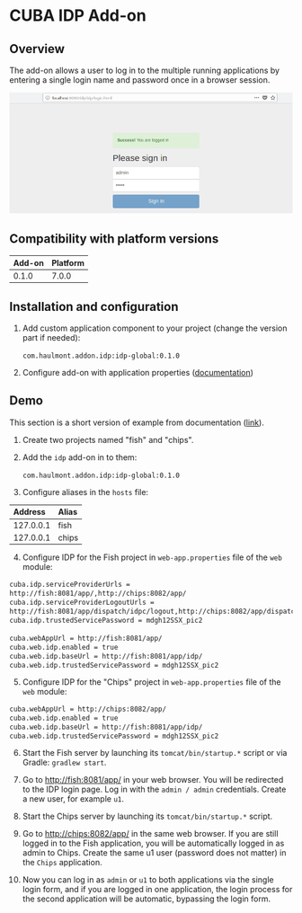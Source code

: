 # CUBA IDP Add-on

## Overview

The add-on allows a user to log in to the multiple running applications by entering a single login name and password 
once in a browser session.

![IDP Login Form](./img/idp_login_form.png)

## Compatibility with platform versions

| Add-on        | Platform      |
|:------------- |:------------- |
| 0.1.0         | 7.0.0         |

## Installation and configuration

1. Add custom application component to your project (change the version part if needed):

    `com.haulmont.addon.idp:idp-global:0.1.0`

2. Configure add-on with application properties ([documentation](https://doc.cuba-platform.com/manual-6.9/sso.html))

## Demo

This section is a short version of example from documentation ([link](https://doc.cuba-platform.com/manual-6.9/sso_example.html)).

1. Create two projects named "fish" and "chips".
2. Add the `idp` add-on in to them:

    `com.haulmont.addon.idp:idp-global:0.1.0`

3. Configure aliases in the `hosts` file:

| Address       | Alias         |
|:------------- |:------------- |
| 127.0.0.1     | fish          |
| 127.0.0.1     | chips         |

4. Configure IDP for the Fish project in `web-app.properties` file of the `web` module:

```
cuba.idp.serviceProviderUrls = http://fish:8081/app/,http://chips:8082/app/
cuba.idp.serviceProviderLogoutUrls = http://fish:8081/app/dispatch/idpc/logout,http://chips:8082/app/dispatch/idpc/logout
cuba.idp.trustedServicePassword = mdgh12SSX_pic2

cuba.webAppUrl = http://fish:8081/app/
cuba.web.idp.enabled = true
cuba.web.idp.baseUrl = http://fish:8081/app/idp/
cuba.web.idp.trustedServicePassword = mdgh12SSX_pic2
```

5. Configure IDP for the "Chips" project in `web-app.properties` file of the `web` module:

```
cuba.webAppUrl = http://chips:8082/app/
cuba.web.idp.enabled = true
cuba.web.idp.baseUrl = http://fish:8081/app/idp/
cuba.web.idp.trustedServicePassword = mdgh12SSX_pic2
```

6. Start the Fish server by launching its `tomcat/bin/startup.*` script or via Gradle: `gradlew start`.

7. Go to [http://fish:8081/app/](http://fish:8081/app/) in your web browser. You will be redirected to the IDP login page. 
Log in with the `admin / admin` credentials. Create a new user, for example `u1`.

8. Start the Chips server by launching its `tomcat/bin/startup.*` script.

9. Go to [http://chips:8082/app/](http://chips:8082/app/) in the same web browser. If you are still logged in to the 
Fish application, you will be automatically logged in as admin to Chips. Create the same u1 user 
(password does not matter) in the `Chips` application.

10. Now you can log in as `admin` or `u1` to both applications via the single login form, and if you are logged in one 
application, the login process for the second application will be automatic, bypassing the login form.
